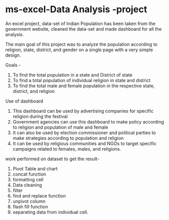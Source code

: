 #                                                                            ms-excel-Data Analysis -project

An excel project, data-set of Indian Population has been taken from the government website, cleaned the data-set and made dashboard for all the analysis.

The main goal of this project was to analyze the population according to religion, state, district, and gender on a single page with a very simple design.

Goals - 
1)	To find the total population in a state and District of state
2)	To find a total population of individual religion in state and district
3)	To find the total  male and female population in the respective state, district, and religion

Use of dashboard
1)	This dashboard can be used by advertising companies for specific religion during the festival
2)	Government agencies can use this dashboard to make policy according to religion and population of male and female
3)	It can also be used by election commissioner and political parties to make strategies according to population and religion
4)	It can be used by religious communities and NGOs to target specific campaigns related to females, males, and religions.

work performed on dataset to get the result- 
1) Pivot Table and chart
2) concat function
3) formatting cell
4) Data cleaning
5) filter 
6) find and replace function
7) unpivot column
8) flash fill function
9) separating data from individual cell.
